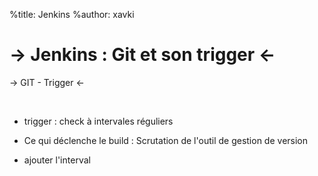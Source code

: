 %title: Jenkins
%author: xavki

-> Jenkins : Git et son trigger <-
========

-> GIT - Trigger <-


<br>


* trigger : check à intervales réguliers 



* Ce qui déclenche le build : Scrutation de l'outil de gestion de version



* ajouter l'interval



